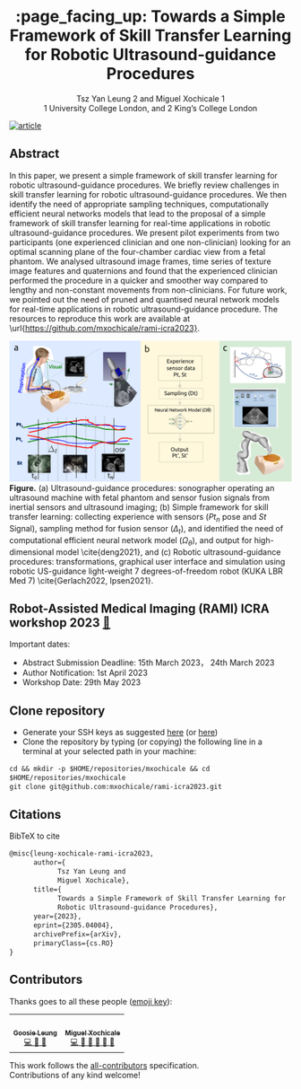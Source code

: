 <h1 align="center">:page_facing_up: Towards a Simple Framework of Skill Transfer Learning for Robotic Ultrasound-guidance Procedures </h1>
<div align="center">

Tsz Yan Leung 2 and Miguel Xochicale 1   
1 University College London, and 2 King’s College London

</div>

[![article](https://img.shields.io/badge/article-arXiv-orange.svg)](https://arxiv.org/abs/2305.04004)

## Abstract
In this paper, we present a simple framework of skill transfer learning for robotic ultrasound-guidance procedures.
We briefly review challenges in skill transfer learning for robotic ultrasound-guidance procedures.
We then identify the need of appropriate sampling techniques, computationally efficient neural networks models that lead to the proposal of a simple framework of skill transfer learning for real-time applications in robotic ultrasound-guidance procedures.
We present pilot experiments from two participants (one experienced clinician and one non-clinician) looking for an optimal scanning plane of the four-chamber cardiac view from a fetal phantom.
We analysed ultrasound image frames, time series of texture image features and quaternions and found that the experienced clinician performed the procedure in a quicker and smoother way compared to lengthy and non-constant movements from non-clinicians.
For future work, we pointed out
the need of pruned and quantised neural network models
for real-time applications in robotic ultrasound-guidance
procedure.
The resources to reproduce this work are available at \url{https://github.com/mxochicale/rami-icra2023}.


![fig](abstract/figures/framework/outputs/drawing-v00.png)
**Figure.** (a) Ultrasound-guidance procedures: sonographer operating an ultrasound machine with fetal phantom and sensor fusion signals from inertial sensors and ultrasound imaging;
(b) Simple framework for skill transfer learning: collecting experience with sensors ($Pt_n$ pose and $St$ Signal), sampling method for fusion sensor ($\Delta_t$), and identified the need of computational efficient neural network model ($\Omega_\theta$), and output for high-dimensional model \cite{deng2021}, and 
(c) Robotic ultrasound-guidance procedures: transformations, graphical user interface and simulation using robotic US-guidance light-weight 7 degrees-of-freedom robot (KUKA LBR Med 7) \cite{Gerlach2022, Ipsen2021}.

## Robot-Assisted Medical Imaging (RAMI) ICRA workshop 2023 [:link:](https://sites.google.com/view/rami-icra-2023-workshop/home)
Important dates:   
 * Abstract Submission Deadline: 15th March 2023， 24th March 2023 
 * Author Notification: 1st April 2023 
 * Workshop Date: 29th May 2023

## Clone repository
* Generate your SSH keys as suggested [here](https://docs.github.com/en/github/authenticating-to-github/generating-a-new-ssh-key-and-adding-it-to-the-ssh-agent) (or [here](https://github.com/mxochicale/tools/blob/main/github/SSH.md))
* Clone the repository by typing (or copying) the following line in a terminal at your selected path in your machine:
```
cd && mkdir -p $HOME/repositories/mxochicale && cd  $HOME/repositories/mxochicale
git clone git@github.com:mxochicale/rami-icra2023.git
```

## Citations
BibTeX to cite
```
@misc{leung-xochicale-rami-icra2023,
      author={
            Tsz Yan Leung and 
            Miguel Xochicale},
      title={
            Towards a Simple Framework of Skill Transfer Learning for 
            Robotic Ultrasound-guidance Procedures}, 
      year={2023},
      eprint={2305.04004},
      archivePrefix={arXiv},
      primaryClass={cs.RO}
}
``` 

## Contributors
Thanks goes to all these people ([emoji key](https://allcontributors.org/docs/en/emoji-key)):  
<!-- ALL-CONTRIBUTORS-LIST:START - Do not remove or modify this section -->
<!-- prettier-ignore-start -->
<!-- markdownlint-disable -->
<table>
  <tr>
    <td align="center"><a href="https://github.com/Goosie-L"><img src="https://avatars1.githubusercontent.com/u/100531517?v=4?s=100" width="100px;" alt=""/><br /><sub><b> Goosie Leung </b></sub>        </a><br /><a href="https://github.com/mxochicale/rami-icra2023/commits?author=Goosie-L" title="Code and Research">  💻 🤔 🔧   </a></td>
    <td align="center"><a href="https://github.com/mxochicale"><img src="https://avatars1.githubusercontent.com/u/11370681?v=4?s=100" width="100px;" alt=""/><br /><sub><b>Miguel Xochicale</b></sub>           </a><br /><a href="https://github.com/mxochicale/rami-icra2023/commits?author=mxochicale" title="Code and Research">💻 🔬 🤔 🔧 </a> <a href="https://github.com/budai4medtech/midl2023/commits?author=mxochicale" title="Documentation">📖 🔧 </a></td>
  </tr>
</table>
<!-- markdownlint-restore -->
<!-- prettier-ignore-end -->

<!-- ALL-CONTRIBUTORS-LIST:END -->

This work follows the [all-contributors](https://github.com/all-contributors/all-contributors) specification.  
Contributions of any kind welcome!
